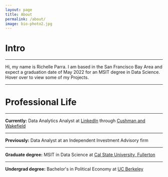```yaml
---
layout: page
title: About
permalink: /about/
image: bio-photo2.jpg
---
```

<h1>Intro</h1>
<hr>
Hi, my name is Richelle Parra. I am based in the San Francisco Bay Area and expect a graduation date of May 2022 for an MSIT degree in Data Science. Hover over to view some of my Projects.
<hr>
<h1>Professional Life</h1>
<hr>
<p><b>Currently:</b> Data Analytics Analyst at <a href="www.linkedin.com">LinkedIn</a> through <a href="https://www.linkedin.com/company/cushman-&-wakefield/">Cushman and Wakefield</a></p>
<hr>
<p><b>Previously:</b> Data Analyst at an Independent Investment Advisory firm</p>
<hr>
<p><b>Graduate degree:</b> MSIT in Data Science at <a href="https://business.fullerton.edu/Programs/Graduate">Cal State University, Fullerton</a></p>
<hr>
<p><b>Undergrad degree:</b> Bachelor's in Political Economy at <a href="https://www.berkeley.edu">UC Berkeley</a></p>
